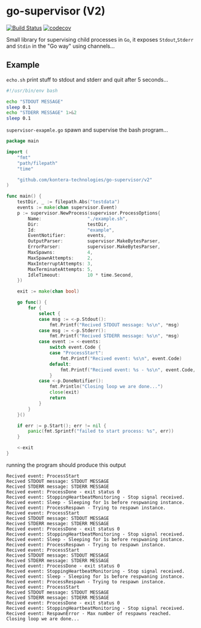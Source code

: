 # go-supervisor (V2)
[![Build Status](https://travis-ci.com/kontera-technologies/go-supervisor.svg?branch=master.v2)](https://travis-ci.com/kontera-technologies/go-supervisor)
[![codecov](https://codecov.io/gh/kontera-technologies/go-supervisor/branch/master.v2/graph/badge.svg)](https://codecov.io/gh/kontera-technologies/go-supervisor)

Small library for supervising child processes in `Go`, it exposes `Stdout`,`Stderr` and `Stdin` in the "Go way" using channels...

## Example
`echo.sh` print stuff to stdout and stderr and quit after 5 seconds...
```bash
#!/usr/bin/env bash

echo "STDOUT MESSAGE"
sleep 0.1
echo "STDERR MESSAGE" 1>&2
sleep 0.1
```

`supervisor-exapmle.go` spawn and supervise the bash program...
```go
package main

import (
	"fmt"
	"path/filepath"
	"time"

	"github.com/kontera-technologies/go-supervisor/v2"
)

func main() {
	testDir, _ := filepath.Abs("testdata")
	events := make(chan supervisor.Event)
	p := supervisor.NewProcess(supervisor.ProcessOptions{
		Name:                 "./example.sh",
		Dir:                  testDir,
		Id:                   "example",
		EventNotifier:        events,
		OutputParser:         supervisor.MakeBytesParser,
		ErrorParser:          supervisor.MakeBytesParser,
		MaxSpawns:            4,
		MaxSpawnAttempts:     2,
		MaxInterruptAttempts: 3,
		MaxTerminateAttempts: 5,
		IdleTimeout:          10 * time.Second,
	})

	exit := make(chan bool)

	go func() {
		for {
			select {
			case msg := <-p.Stdout():
				fmt.Printf("Recived STDOUT message: %s\n", *msg)
			case msg := <-p.Stderr():
				fmt.Printf("Recived STDERR message: %s\n", *msg)
			case event := <-events:
				switch event.Code {
				case "ProcessStart":
					fmt.Printf("Recived event: %s\n", event.Code)
				default:
					fmt.Printf("Recived event: %s - %s\n", event.Code, event.Message)
				}
			case <-p.DoneNotifier():
				fmt.Println("Closing loop we are done...")
				close(exit)
				return
			}
		}
	}()

	if err := p.Start(); err != nil {
		panic(fmt.Sprintf("failed to start process: %s", err))
	}

	<-exit
}
```

running the program should produce this output
```
Recived event: ProcessStart
Recived STDOUT message: STDOUT MESSAGE
Recived STDERR message: STDERR MESSAGE
Recived event: ProcessDone - exit status 0
Recived event: StoppingHeartbeatMonitoring - Stop signal received.
Recived event: Sleep - Sleeping for 1s before respwaning instance.
Recived event: ProcessRespawn - Trying to respawn instance.
Recived event: ProcessStart
Recived STDOUT message: STDOUT MESSAGE
Recived STDERR message: STDERR MESSAGE
Recived event: ProcessDone - exit status 0
Recived event: StoppingHeartbeatMonitoring - Stop signal received.
Recived event: Sleep - Sleeping for 1s before respwaning instance.
Recived event: ProcessRespawn - Trying to respawn instance.
Recived event: ProcessStart
Recived STDOUT message: STDOUT MESSAGE
Recived STDERR message: STDERR MESSAGE
Recived event: ProcessDone - exit status 0
Recived event: StoppingHeartbeatMonitoring - Stop signal received.
Recived event: Sleep - Sleeping for 1s before respwaning instance.
Recived event: ProcessRespawn - Trying to respawn instance.
Recived event: ProcessStart
Recived STDOUT message: STDOUT MESSAGE
Recived STDERR message: STDERR MESSAGE
Recived event: ProcessDone - exit status 0
Recived event: StoppingHeartbeatMonitoring - Stop signal received.
Recived event: RespawnError - Max number of respawns reached.
Closing loop we are done...
```
